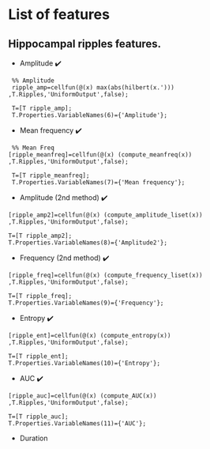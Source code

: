 # List of features

## Hippocampal ripples features.
- Amplitude :heavy_check_mark:
```
 %% Amplitude 
 ripple_amp=cellfun(@(x) max(abs(hilbert(x.'))) ,T.Ripples,'UniformOutput',false);

 T=[T ripple_amp];
 T.Properties.VariableNames(6)={'Amplitude'};
 ```
- Mean frequency :heavy_check_mark:
```
 %% Mean Freq 
[ripple_meanfreq]=cellfun(@(x) (compute_meanfreq(x)) ,T.Ripples,'UniformOutput',false);

 T=[T ripple_meanfreq];
 T.Properties.VariableNames(7)={'Mean frequency'};
 ```
- Amplitude (2nd method) :heavy_check_mark:
```
[ripple_amp2]=cellfun(@(x) (compute_amplitude_liset(x)) ,T.Ripples,'UniformOutput',false);

T=[T ripple_amp2];
T.Properties.VariableNames(8)={'Amplitude2'};
```
- Frequency (2nd method) :heavy_check_mark:
```
[ripple_freq]=cellfun(@(x) (compute_frequency_liset(x)) ,T.Ripples,'UniformOutput',false);

T=[T ripple_freq];
T.Properties.VariableNames(9)={'Frequency'};
```
- Entropy :heavy_check_mark:
```
[ripple_ent]=cellfun(@(x) (compute_entropy(x)) ,T.Ripples,'UniformOutput',false);

T=[T ripple_ent];
T.Properties.VariableNames(10)={'Entropy'};
```
- AUC :heavy_check_mark:
```
[ripple_auc]=cellfun(@(x) (compute_AUC(x)) ,T.Ripples,'UniformOutput',false);

T=[T ripple_auc];
T.Properties.VariableNames(11)={'AUC'};
```

- Duration

